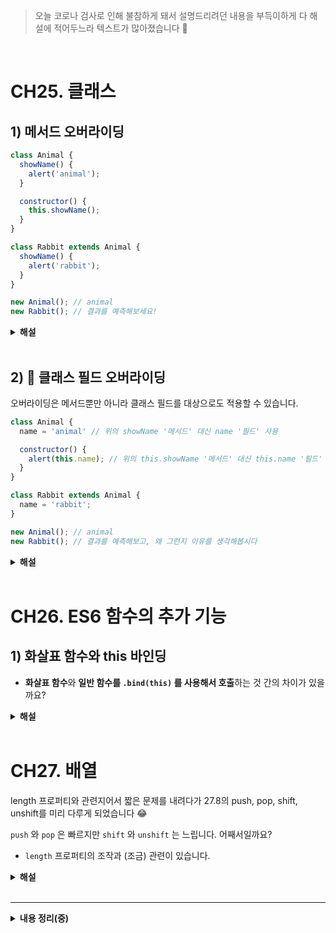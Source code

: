 > 오늘 코로나 검사로 인해 불참하게 돼서 설명드리려던 내용을 부득이하게 다 해설에 적어두느라 텍스트가 많아졌습니다 🥲

<br/>

# CH25. 클래스

## 1) 메서드 오버라이딩
```js
class Animal {
  showName() {
    alert('animal');
  }

  constructor() {
    this.showName();
  }
}

class Rabbit extends Animal {
  showName() {
    alert('rabbit');
  }
}

new Animal(); // animal
new Rabbit(); // 결과를 예측해보세요!
```
<details>
<summary><strong>해설</strong></summary>

- `new Rabbit();` 의 실행 결과는 (당연히?) `rabbit` 입니다.
- 자식 클래스 `Rabbit`의 인스턴스가 초기화될 때, 암묵적으로 `super` 가 호출되어 부모 생성자 `constructor` 를 호출합니다. 
    - 자식 클래스에서 부모 생성자를 호출하면 오버라이딩한 메서드가 실행됩니다.
</details>

<br/>

## 2) 🌟 클래스 필드 오버라이딩
오버라이딩은 메서드뿐만 아니라 클래스 필드를 대상으로도 적용할 수 있습니다.
```js
class Animal {
  name = 'animal' // 위의 showName '메서드' 대신 name '필드' 사용

  constructor() {
    alert(this.name); // 위의 this.showName '메서드' 대신 this.name '필드' 사용
  }
}

class Rabbit extends Animal {
  name = 'rabbit';
}

new Animal(); // animal
new Rabbit(); // 결과를 예측해보고, 왜 그런지 이유를 생각해봅시다
```
<details>
<summary><strong>해설</strong></summary>

- `new Animal()` 과 `new Rabbit()` 을 실행할 때, 두 경우 모두 `Animal` 의 `alert` 함수가 실행되면서 alert 창에 `animal` 이 출력됩니다.
    - 단지 메서드를 필드로 바꿨을 뿐인데, 위의 메서드 오버라이딩 예시와 결과가 다릅니다.
- 즉 부모 생성자(`Animal` 안의 `constructor`)는 자식 클래스에서 오버라이딩한 값(`rabbit`)이 아니라, 여전히 부모 클래스 안의 필드 값(`animal`)을 사용합니다.
    - **상속을 받고 필드 값을 오버라이딩했는데 새로운 값 대신 부모 클래스 안에 있는 기존 필드 값을 사용합니다.** 어째서일까요?

<details>
<summary><strong>해설 2 : 필드 초기화 순서</strong></summary>

이유는 필드 초기화 순서 때문입니다. 클래스 필드는 다음과 같은 규칙에 따라 초기화 순서가 달라집니다.
- 아무것도 상속받지 않는 베이스 클래스는 생성자 실행 이전에 초기화됨
- **부모 클래스가 있는 경우엔 super() 실행 직후에 초기화**됨

위 예시에서 `Rabbit` 은 하위 클래스이고 `constructor()` 가 정의되어 있지 않습니다. 
- 따라서 `new Rabbit()` 을 실행하면 `super()` 가 호출되고 그 결과 부모 생성자가 실행됩니다. - 이때 필드 초기화 순서에 따라, 하위 클래스 `Rabbit` 의 필드는 `super()` 실행 후에 초기화됩니다. 
    - 위 예시에서 부모 생성자가 실행(`alert(this.name);`)되는 시점에 `Rabbit` 의 `name` 필드는 아직 존재하지 않습니다. 따라서 `Animal` 에 있는 필드가 사용된 것입니다.

즉, 자바스크립트는 오버라이딩시 필드와 메서드의 동작 방식이 미묘하게 다릅니다 ~!
</details>

</details>

<br/>

# CH26. ES6 함수의 추가 기능

## 1) 화살표 함수와 this 바인딩
- **화살표 함수**와 **일반 함수를 `.bind(this)` 를 사용해서 호출**하는 것 간의 차이가 있을까요?
<details>
<summary><strong>해설</strong></summary>

```js
func.bind(context)
```
- `func.bind(context)` 는 함수처럼 호출 가능한 '특수 객체(exotic object)'를 반환합니다. 
    - 이 객체를 호출하면 지정된 컨텍스트로 this가 고정된 함수가 반환됩니다.
- 화살표 함수는 아무것도 바인딩시키지 않습니다. 화살표 함수엔 아예 `this` 가 존재하지 않습니다.
    - 따라서 화살표 함수에서 `this` 를 사용하면 일반 변수 서칭과 마찬가지로 `this` 의 값을 **외부 렉시컬 환경**에서 찾습니다.
- 따라서 일반 함수를 원형으로 만들어 놓고 `.bind(this)` 를 활용하면, 변수를 선언하여 원하는 컨텍스트에 별도로 바인딩해서 사용할 수 있습니다.
    - ex) 생성자 함수로 기능하는 경우 각 인스턴스마다 다른 컨텍스트를 바인딩
- 하지만 화살표 함수는 애초에 컨텍스트가 있는 긴 코드보다는 자체 컨텍스트가 없는 짧은 코드를 담을 용도로 만들어졌습니다. 따라서 `this` 가 존재하지 않고, 생성자 함수 등으로 사용될 수도 없습니다.

이러한 차이점이 있으므로, 두 방식을 동일시해서는 안 되고 코드의 기능이나 재사용성 등을 고려하여 구분하여 사용해야 한다고 합니다 ~!
</details>

<br/>

# CH27. 배열
length 프로퍼티와 관련지어서 짧은 문제를 내려다가 27.8의 push, pop, shift, unshift를 미리 다루게 되었습니다 😂

`push` 와 `pop` 은 빠르지만 `shift` 와 `unshift` 는 느립니다. 어째서일까요?
- `length` 프로퍼티의 조작과 (조금) 관련이 있습니다.

<details>
<summary><strong>해설</strong></summary>

위의 이야기는 즉 **배열 앞에 무언가를 해주는 메서드**가 **배열 끝에 무언가를 해주는 메서드**보다 느리다는 뜻입니다.

`shift` 연산은 아래 3가지 동작을 모두 수행해야 이뤄집니다:
- 인덱스가 `0` 인 요소를 제거합니다.
- 모든 요소를 왼쪽으로 이동시킵니다. 이때 `인덱스 1` 은 `0` , `2` 는 `1` 로 변합니다.
- **`length` 프로퍼티 값을 갱신**합니다.

따라서 시간복잡도는 `O(N)` 이 됩니다.

반면 `pop` 메서드로 요소를 끝에서 제거하려면 마지막 요소를 제거하고 `length` 프로퍼티의 값을 줄여주기만 하면 됩니다.

알고리즘 문제를 풀다 보면 큐 자료구조를 사용해야 하는 경우가 생기는데, 다른 언어는 라이브러리에 주로 <u>연결리스트로 구현된 큐</u>를 제공하지만 JS는 제공하지 않습니다. 
 - 기본적으로 큐 자료구조에서는 연결 리스트를 사용하여 첫 번째 원소에 접근하는 시간을 `O(1)` 로 해결할 수 있습니다.
 - 하지만 JS처럼 큐를 따로 제공하지 않아 배열과 shift 메서드를 이용한 경우에는 배열 전체를 한 번 순회하면서 위치 재조정을 하는 시간까지 추가로 필요하기 때문에 다른 언어에서보다 더 많은 시간이 소요됩니다.

따라서 시간복잡도가 고려되는 문제에서 큐를 사용한다면 연결리스트나 클래스로 직접 구현해서 사용하라고 합니다 ~!

참고:
- [연결리스트로 구현](https://algoroot.tistory.com/55)
- [클래스로 구현](https://velog.io/@longroadhome/%EC%9E%90%EB%A3%8C%EA%B5%AC%EC%A1%B0-JS%EB%A1%9C-%EA%B5%AC%ED%98%84%ED%95%98%EB%8A%94-.%ED%81%90-Queue)
</details>

<br/>

-------------------

<details>
<summary><strong>내용 정리(중)</strong></summary>

# CH25. 클래스
## 1) 프로토타입과 클래스
- 자바스크립트는 프로토타입 기반 객체지향 언어다.
- 프로토타입과 클래스는 각기 다른 객체 생성 메커니즘을 구성한다.
- 클래스는 값으로 사용할 수 있는 일급 객체다.
- 클래스도 프로토타입을 통해 상속 관계를 구현한다.

## 2) 클래스 정의
- 클래스에는 0개 이상의 **메서드**만 정의할 수 있다.

## 클래스의 인스턴스 생성 과정

## 클래스의 프로퍼티
### 클래스 필드
- constructor 내부가 아닌 몸체에서 클래스 필드를 정의할 때에는 this를 쓰지 않아도 된다
- 클래스 필드를 참조할 때에는 반드시 this를 붙여서 해줘야 한다.

### 클래스 메서드
- 프로토타입 메서드
- 정적 메서드

### static private 필드
- 왜 필요한지..?
</details>

